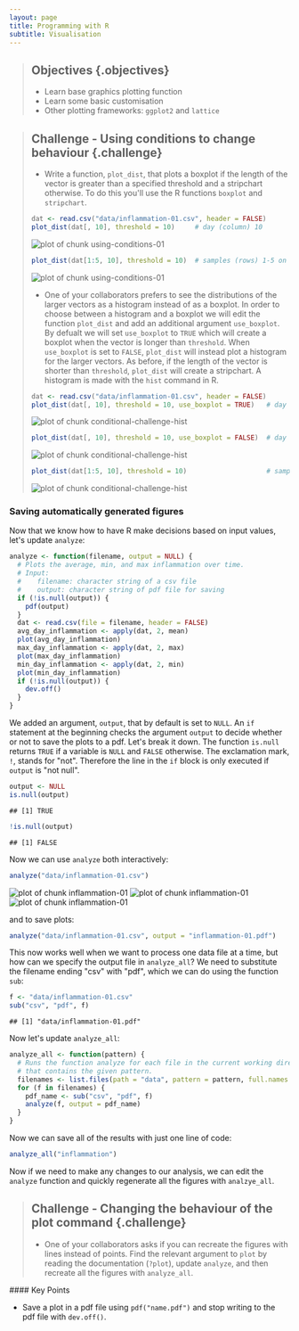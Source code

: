 ```yaml
---
layout: page
title: Programming with R
subtitle: Visualisation
---
```


> ## Objectives {.objectives}
>
> * Learn base graphics plotting function
> * Learn some basic customisation
> * Other plotting frameworks: `ggplot2` and `lattice`



> ## Challenge - Using conditions to change behaviour {.challenge}
>
>  + Write a function, `plot_dist`, that plots a boxplot if the length of the vector is greater than a specified threshold and a stripchart otherwise.
>  To do this you'll use the R functions `boxplot` and `stripchart`.
>
>
>```r
> dat <- read.csv("data/inflammation-01.csv", header = FALSE)
> plot_dist(dat[, 10], threshold = 10)     # day (column) 10
>```
>
>![plot of chunk using-conditions-01](figure/using-conditions-01-1.png) 
>
>```r
> plot_dist(dat[1:5, 10], threshold = 10)  # samples (rows) 1-5 on day (column) 10
>```
>
>![plot of chunk using-conditions-01](figure/using-conditions-01-2.png) 
>
>  + One of your collaborators prefers to see the distributions of the larger vectors as a histogram instead of as a boxplot.  In order to choose between a histogram and a boxplot we will edit the function `plot_dist` and add an additional argument `use_boxplot`.  By defualt we will set `use_boxplot` to `TRUE` which will create a boxplot when the vector is longer than `threshold`.  When `use_boxplot` is set to `FALSE`, `plot_dist` will instead plot a histogram for the larger vectors.  As before, if the length of the vector is shorter than `threshold`, `plot_dist` will create a stripchart.  A histogram is made with the `hist` command in R.
>
> 
> ```r
> dat <- read.csv("data/inflammation-01.csv", header = FALSE)
> plot_dist(dat[, 10], threshold = 10, use_boxplot = TRUE)   # day (column) 10 - create boxplot
> ```
> 
> ![plot of chunk conditional-challenge-hist](figure/conditional-challenge-hist-1.png) 
> 
> ```r
> plot_dist(dat[, 10], threshold = 10, use_boxplot = FALSE)  # day (column) 10 - create histogram
> ```
> 
> ![plot of chunk conditional-challenge-hist](figure/conditional-challenge-hist-2.png) 
> 
> ```r
> plot_dist(dat[1:5, 10], threshold = 10)                    # samples (rows) 1-5 on day (column) 10
> ```
> 
> ![plot of chunk conditional-challenge-hist](figure/conditional-challenge-hist-3.png) 

### Saving automatically generated figures

Now that we know how to have R make decisions based on input values, let's update `analyze`:


```r
analyze <- function(filename, output = NULL) {
  # Plots the average, min, and max inflammation over time.
  # Input:
  #    filename: character string of a csv file
  #    output: character string of pdf file for saving
  if (!is.null(output)) {
    pdf(output)
  }
  dat <- read.csv(file = filename, header = FALSE)
  avg_day_inflammation <- apply(dat, 2, mean)
  plot(avg_day_inflammation)
  max_day_inflammation <- apply(dat, 2, max)
  plot(max_day_inflammation)
  min_day_inflammation <- apply(dat, 2, min)
  plot(min_day_inflammation)
  if (!is.null(output)) {
    dev.off()
  }
}
```

We added an argument, `output`, that by default is set to `NULL`.
An `if` statement at the beginning checks the argument `output` to decide whether or not to save the plots to a pdf.
Let's break it down.
The function `is.null` returns `TRUE` if a variable is `NULL` and `FALSE` otherwise.
The exclamation mark, `!`, stands for "not".
Therefore the line in the `if` block is only executed if `output` is "not null".


```r
output <- NULL
is.null(output)
```

```
## [1] TRUE
```

```r
!is.null(output)
```

```
## [1] FALSE
```

Now we can use `analyze` both interactively:


```r
analyze("data/inflammation-01.csv")
```

![plot of chunk inflammation-01](figure/inflammation-01-1.png) ![plot of chunk inflammation-01](figure/inflammation-01-2.png) ![plot of chunk inflammation-01](figure/inflammation-01-3.png) 

and to save plots:


```r
analyze("data/inflammation-01.csv", output = "inflammation-01.pdf")
```

This now works well when we want to process one data file at a time, but how can we specify the output file in `analyze_all`?
We need to substitute the filename ending "csv" with "pdf", which we can do using the function `sub`:


```r
f <- "data/inflammation-01.csv"
sub("csv", "pdf", f)
```

```
## [1] "data/inflammation-01.pdf"
```

Now let's update `analyze_all`:


```r
analyze_all <- function(pattern) {
  # Runs the function analyze for each file in the current working directory
  # that contains the given pattern.
  filenames <- list.files(path = "data", pattern = pattern, full.names = TRUE)
  for (f in filenames) {
    pdf_name <- sub("csv", "pdf", f)
    analyze(f, output = pdf_name)
  }
}
```

Now we can save all of the results with just one line of code:


```r
analyze_all("inflammation")
```

Now if we need to make any changes to our analysis, we can edit the `analyze` function and quickly regenerate all the figures with `analzye_all`.

> ## Challenge - Changing the behaviour of the plot command {.challenge}
>
>  + One of your collaborators asks if you can recreate the figures with lines instead of points.
>  Find the relevant argument to `plot` by reading the documentation (`?plot`), update `analyze`, and then recreate all the figures with `analyze_all`.



<div class="keypoints" markdown="1">
#### Key Points

* Save a plot in a pdf file using `pdf("name.pdf")` and stop writing
  to the pdf file with `dev.off()`.
